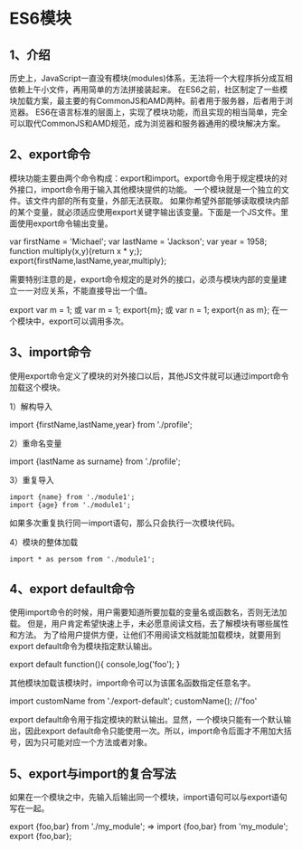 # ES6模块

## 1、介绍
历史上，JavaScript一直没有模块(modules)体系，无法将一个大程序拆分成互相依赖上午小文件，再用简单的方法拼接装起来。
在ES6之前，社区制定了一些模块加载方案，最主要的有CommonJS和AMD两种。前者用于服务器，后者用于浏览器。
ES6在语言标准的层面上，实现了模块功能，而且实现的相当简单，完全可以取代CommonJS和AMD规范，成为浏览器和服务器通用的模块解决方案。

## 2、export命令

模块功能主要由两个命令构成：export和import。export命令用于规定模块的对外接口，import命令用于输入其他模块提供的功能。
一个模块就是一个独立的文件。该文件内部的所有变量，外部无法获取。
如果你希望外部能够读取模块内部的某个变量，就必须适应使用export关键字输出该变量。下面是一个JS文件。里面使用export命令输出变量。

var firstName = 'Michael';
var lastName = 'Jackson';
var year = 1958;
function multiply(x,y){return x * y;};
export{firstName,lastName,year,multiply};

需要特别注意的是，export命令规定的是对外的接口，必须与模块内部的变量建立一一对应关系，不能直接导出一个值。

export var m = 1;
或 var m = 1; export{m};
或 var n = 1; export{n as m};
在一个模块中，export可以调用多次。

## 3、import命令

使用export命令定义了模块的对外接口以后，其他JS文件就可以通过import命令加载这个模块。

1）解构导入

  import {firstName,lastName,year} from './profile';

2）重命名变量

   import {lastName as surname} from './profile';

3）重复导入

    import {name} from './module1';
    import {age} from './module1';

   如果多次重复执行同一import语句，那么只会执行一次模块代码。
   
4）模块的整体加载
   
    import * as persom from './module1';    

## 4、export default命令

使用import命令的时候，用户需要知道所要加载的变量名或函数名，否则无法加载。
但是，用户肯定希望快速上手，未必愿意阅读文档，去了解模块有哪些属性和方法。
为了给用户提供方便，让他们不用阅读文档就能加载模块，就要用到export default命令为模块指定默认输出。

export default function(){
    console,log('foo');
}

其他模块加载该模块时，import命令可以为该匿名函数指定任意名字。

import customName from './export-default';
customName(); //'foo'

export default命令用于指定模块的默认输出。显然，一个模块只能有一个默认输出，因此export default命令只能使用一次。所以，import命令后面才不用加大括号，因为只可能对应一个方法或者对象。

## 5、export与import的复合写法

如果在一个模块之中，先输入后输出同一个模块，import语句可以与export语句写在一起。

export {foo,bar} from './my_module';
=>
import {foo,bar} from 'my_module';
export {foo,bar};
